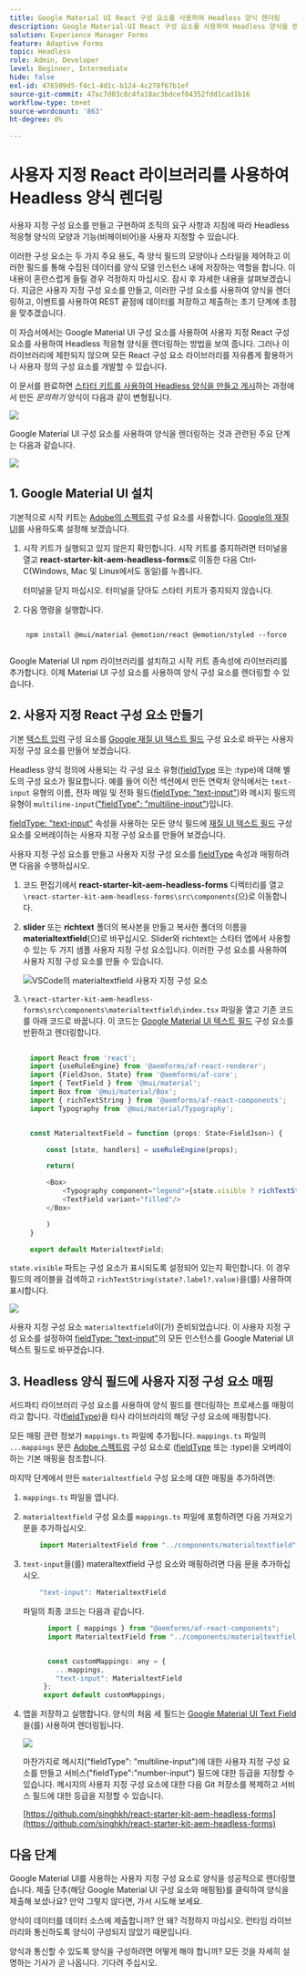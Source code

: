 ```yaml
---
title: Google Material UI React 구성 요소를 사용하여 Headless 양식 렌더링
description: Google Material-UI React 구성 요소를 사용하여 Headless 양식을 렌더링하는 방법을 알아봅니다. 이 포괄적인 안내서는 맞춤형 헤드리스 적응형 Forms 구성 요소를 만들어 Google Material-UI React 구성 요소를 매핑하고 사용하여 헤드리스 적응형 양식 스타일을 지정하는 단계별 프로세스를 안내합니다.
solution: Experience Manager Forms
feature: Adaptive Forms
topic: Headless
role: Admin, Developer
level: Beginner, Intermediate
hide: false
exl-id: 476509d5-f4c1-4d1c-b124-4c278f67b1ef
source-git-commit: 47ac7d03c8c4fa18ac3bdcef04352fdd1cad1b16
workflow-type: tm+mt
source-wordcount: '863'
ht-degree: 0%

---
```



# 사용자 지정 React 라이브러리를 사용하여 Headless 양식 렌더링

사용자 지정 구성 요소를 만들고 구현하여 조직의 요구 사항과 지침에 따라 Headless 적응형 양식의 모양과 기능(비헤이비어)을 사용자 지정할 수 있습니다.

이러한 구성 요소는 두 가지 주요 용도, 즉 양식 필드의 모양이나 스타일을 제어하고 이러한 필드를 통해 수집된 데이터를 양식 모델 인스턴스 내에 저장하는 역할을 합니다. 이 내용이 혼란스럽게 들릴 경우 걱정하지 마십시오. 잠시 후 자세한 내용을 살펴보겠습니다. 지금은 사용자 지정 구성 요소를 만들고, 이러한 구성 요소를 사용하여 양식을 렌더링하고, 이벤트를 사용하여 REST 끝점에 데이터를 저장하고 제출하는 초기 단계에 초점을 맞추겠습니다.

이 자습서에서는 Google Material UI 구성 요소를 사용하여 사용자 지정 React 구성 요소를 사용하여 Headless 적응형 양식을 렌더링하는 방법을 보여 줍니다. 그러나 이 라이브러리에 제한되지 않으며 모든 React 구성 요소 라이브러리를 자유롭게 활용하거나 사용자 정의 구성 요소를 개발할 수 있습니다.

이 문서를 완료하면 [스타터 키트를 사용하여 Headless 양식을 만들고 게시](create-and-publish-a-headless-form.md)하는 과정에서 만든 _문의하기_ 양식이 다음과 같이 변형됩니다.

![](assets/headless-adaptive-form-with-google-material-ui-components.png)


Google Material UI 구성 요소를 사용하여 양식을 렌더링하는 것과 관련된 주요 단계는 다음과 같습니다.

![](assets/headless-forms-graphics-source-main.svg)

## 1. Google Material UI 설치

기본적으로 시작 키트는 [Adobe의 스펙트럼](https://spectrum.adobe.com/) 구성 요소를 사용합니다. [Google의 재질 UI](https://mui.com/)를 사용하도록 설정해 보겠습니다.

1. 시작 키트가 실행되고 있지 않은지 확인합니다. 시작 키트를 중지하려면 터미널을 열고 **react-starter-kit-aem-headless-forms**&#x200B;로 이동한 다음 Ctrl-C(Windows, Mac 및 Linux에서도 동일)를 누릅니다.

   터미널을 닫지 마십시오. 터미널을 닫아도 스타터 키트가 중지되지 않습니다.

1. 다음 명령을 실행합니다.

```shell
    
    npm install @mui/material @emotion/react @emotion/styled --force
    
```

Google Material UI npm 라이브러리를 설치하고 시작 키트 종속성에 라이브러리를 추가합니다. 이제 Material UI 구성 요소를 사용하여 양식 구성 요소를 렌더링할 수 있습니다.


## 2. 사용자 지정 React 구성 요소 만들기

기본 [텍스트 입력](https://spectrum.adobe.com/page/text-field/) 구성 요소를 [Google 재질 UI 텍스트 필드](https://mui.com/material-ui/react-text-field/) 구성 요소로 바꾸는 사용자 지정 구성 요소를 만들어 보겠습니다.

Headless 양식 정의에 사용되는 각 구성 요소 유형([fieldType](https://opensource.adobe.com/aem-forms-af-runtime/storybook/?path=/story/reference-json-properties-fieldtype--text-input) 또는 :type)에 대해 별도의 구성 요소가 필요합니다. 예를 들어 이전 섹션에서 만든 연락처 양식에서는 `text-input` 유형의 이름, 전자 메일 및 전화 필드([fieldType: &quot;text-input&quot;](https://opensource.adobe.com/aem-forms-af-runtime/storybook/?path=/docs/adaptive-form-components-text-input-field--def))와 메시지 필드의 유형이 `multiline-input`([&quot;fieldType&quot;: &quot;multiline-input&quot;](https://opensource.adobe.com/aem-forms-af-runtime/storybook/?path=/docs/reference-json-properties-fieldtype--multiline-input))입니다.


[fieldType: &quot;text-input&quot;](https://opensource.adobe.com/aem-forms-af-runtime/storybook/?path=/docs/adaptive-form-components-text-input-field--def) 속성을 사용하는 모든 양식 필드에 [재질 UI 텍스트 필드](https://mui.com/material-ui/react-text-field/) 구성 요소를 오버레이하는 사용자 지정 구성 요소를 만들어 보겠습니다.


사용자 지정 구성 요소를 만들고 사용자 지정 구성 요소를 [fieldType](https://opensource.adobe.com/aem-forms-af-runtime/storybook/?path=/docs/adaptive-form-components-text-input-field--def) 속성과 매핑하려면 다음을 수행하십시오.

1. 코드 편집기에서 **react-starter-kit-aem-headless-forms** 디렉터리를 열고 `\react-starter-kit-aem-headless-forms\src\components`(으)로 이동합니다.


1. **slider** 또는 **richtext** 폴더의 복사본을 만들고 복사한 폴더의 이름을 **materialtextfield**(으)로 바꾸십시오. Slider와 richtext는 스타터 앱에서 사용할 수 있는 두 가지 샘플 사용자 지정 구성 요소입니다. 이러한 구성 요소를 사용하여 사용자 지정 구성 요소를 만들 수 있습니다.

   ![VSCode의 materialtextfield 사용자 지정 구성 요소](/help/assets/richtext-custom-component-in-vscode.png)

1. `\react-starter-kit-aem-headless-forms\src\components\materialtextfield\index.tsx` 파일을 열고 기존 코드를 아래 코드로 바꿉니다. 이 코드는 [Google Material UI 텍스트 필드](https://mui.com/material-ui/react-text-field/) 구성 요소를 반환하고 렌더링합니다.

```JavaScript
 
     import React from 'react';
     import {useRuleEngine} from '@aemforms/af-react-renderer';
     import {FieldJson, State} from '@aemforms/af-core';
     import { TextField } from '@mui/material';
     import Box from '@mui/material/Box';
     import { richTextString } from '@aemforms/af-react-components';
     import Typography from '@mui/material/Typography';


     const MaterialtextField = function (props: State<FieldJson>) {

         const [state, handlers] = useRuleEngine(props);

         return(

         <Box>
             <Typography component="legend">{state.visible ? richTextString(state?.label?.value): ""} </Typography>
             <TextField variant="filled"/>
         </Box>

         )
     }

     export default MaterialtextField;
```


`state.visible` 파트는 구성 요소가 표시되도록 설정되어 있는지 확인합니다. 이 경우 필드의 레이블을 검색하고 `richTextString(state?.label?.value)`을(를) 사용하여 표시합니다.

![](/help/assets/material-text-field.png)


사용자 지정 구성 요소 `materialtextfield`이(가) 준비되었습니다. 이 사용자 지정 구성 요소를 설정하여 [fieldType: &quot;text-input&quot;](https://opensource.adobe.com/aem-forms-af-runtime/storybook/?path=/docs/adaptive-form-components-text-input-field--def)의 모든 인스턴스를 Google Material UI 텍스트 필드로 바꾸겠습니다.

## 3. Headless 양식 필드에 사용자 지정 구성 요소 매핑

서드파티 라이브러리 구성 요소를 사용하여 양식 필드를 렌더링하는 프로세스를 매핑이라고 합니다. 각([fieldType](https://opensource.adobe.com/aem-forms-af-runtime/storybook/?path=/story/reference-json-properties-fieldtype--text-input))을 타사 라이브러리의 해당 구성 요소에 매핑합니다.

모든 매핑 관련 정보가 `mappings.ts` 파일에 추가됩니다. `mappings.ts` 파일의 `...mappings` 문은 [Adobe 스펙트럼](https://spectrum.adobe.com/page/text-field/) 구성 요소로 ([fieldType](https://opensource.adobe.com/aem-forms-af-runtime/storybook/?path=/story/reference-json-properties-fieldtype--text-input) 또는 :type)을 오버레이하는 기본 매핑을 참조합니다.

마지막 단계에서 만든 `materialtextfield` 구성 요소에 대한 매핑을 추가하려면:

1. `mappings.ts` 파일을 엽니다.

1. `materialtextfield` 구성 요소를 `mappings.ts` 파일에 포함하려면 다음 가져오기 문을 추가하십시오.


   ```JavaScript
       import MaterialtextField from "../components/materialtextfield";
   ```

1. `text-input`을(를) materaltextfield 구성 요소와 매핑하려면 다음 문을 추가하십시오.


   ```JavaScript
       "text-input": MaterialtextField
   ```

   파일의 최종 코드는 다음과 같습니다.

   ```JavaScript
         import { mappings } from "@aemforms/af-react-components";
         import MaterialtextField from "../components/materialtextfield";
   
   
         const customMappings: any = {
           ...mappings,
           "text-input": MaterialtextField
        };
        export default customMappings;
   ```

1. 앱을 저장하고 실행합니다. 양식의 처음 세 필드는 [Google Material UI Text Field](https://mui.com/material-ui/react-text-field/)을(를) 사용하여 렌더링됩니다.

   ![](assets/material-text-field-form-rendetion.png)


   마찬가지로 메시지(&quot;fieldType&quot;: &quot;multiline-input&quot;)에 대한 사용자 지정 구성 요소를 만들고 서비스(&quot;fieldType&quot;:&quot;number-input&quot;) 필드에 대한 등급을 지정할 수 있습니다. 메시지의 사용자 지정 구성 요소에 대한 다음 Git 저장소를 복제하고 서비스 필드에 대한 등급을 지정할 수 있습니다.

   [https://github.com/singhkh/react-starter-kit-aem-headless-forms](https://github.com/singhkh/react-starter-kit-aem-headless-forms)

## 다음 단계

Google Material UI를 사용하는 사용자 지정 구성 요소로 양식을 성공적으로 렌더링했습니다. 제출 단추(해당 Google Material UI 구성 요소와 매핑됨)를 클릭하여 양식을 제출해 보셨나요? 만약 그렇지 않다면, 가서 시도해 보세요.

양식이 데이터를 데이터 소스에 제출합니까? 안 돼? 걱정하지 마십시오. 런타임 라이브러리와 통신하도록 양식이 구성되지 않았기 때문입니다.

양식과 통신할 수 있도록 양식을 구성하려면 어떻게 해야 합니까? 모든 것을 자세히 설명하는 기사가 곧 나옵니다. 기다려 주십시오.
